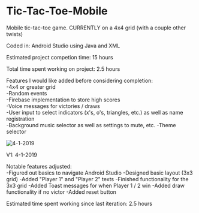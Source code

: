 # Tic-Tac-Toe-Mobile
Mobile tic-tac-toe game. CURRENTLY on a 4x4 grid (with a couple other twists)

Coded in: Android Studio using Java and XML

Estimated project competion time: 15 hours  

Total time spent working on project: 2.5 hours

Features I would like added before considering completion:  
-4x4 or greater grid  
-Random events  
-Firebase implementation to store high scores  
-Voice messages for victories / draws  
-User input to select indicators (x's, o's, triangles, etc.) as well as name registration  
-Background music selector as well as settings to mute, etc.
-Theme selector

![4-1-2019](https://user-images.githubusercontent.com/14877762/55365788-b59a5d00-549a-11e9-8806-ab65d3d2f79f.png)

V1: 4-1-2019

Notable features adjusted:  
-Figured out basics to navigate Android Studio
-Designed basic layout (3x3 grid)
-Added "Player 1" and "Player 2" texts
-Finished functionality for the 3x3 grid
-Added Toast messages for when Player 1 / 2 win
-Added draw functionality if no victor
-Added reset button 

Estimated time spent working since last iteration: 2.5 hours
